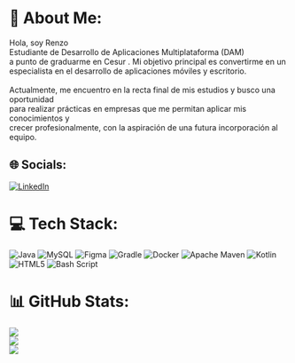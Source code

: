 # 💫 About Me:
Hola, soy Renzo<br>Estudiante de Desarrollo de Aplicaciones Multiplataforma (DAM)<br>a punto de graduarme en Cesur . Mi objetivo principal es convertirme en un <br>especialista en el desarrollo de aplicaciones móviles y escritorio.<br><br>Actualmente, me encuentro en la recta final de mis estudios y busco una oportunidad <br>para realizar prácticas en empresas que me permitan aplicar mis conocimientos y <br>crecer profesionalmente, con la aspiración de una futura incorporación al equipo.


## 🌐 Socials:
[![LinkedIn](https://img.shields.io/badge/LinkedIn-%230077B5.svg?logo=linkedin&logoColor=white)](https://linkedin.com/in/www.linkedin.com/in/renzo-guillermo-carrillo-ruiz-029aa2ab) 

# 💻 Tech Stack:
![Java](https://img.shields.io/badge/java-%23ED8B00.svg?style=for-the-badge&logo=openjdk&logoColor=white) ![MySQL](https://img.shields.io/badge/mysql-4479A1.svg?style=for-the-badge&logo=mysql&logoColor=white) ![Figma](https://img.shields.io/badge/figma-%23F24E1E.svg?style=for-the-badge&logo=figma&logoColor=white) ![Gradle](https://img.shields.io/badge/Gradle-02303A.svg?style=for-the-badge&logo=Gradle&logoColor=white) ![Docker](https://img.shields.io/badge/docker-%230db7ed.svg?style=for-the-badge&logo=docker&logoColor=white) ![Apache Maven](https://img.shields.io/badge/Apache%20Maven-C71A36?style=for-the-badge&logo=Apache%20Maven&logoColor=white) ![Kotlin](https://img.shields.io/badge/kotlin-%237F52FF.svg?style=for-the-badge&logo=kotlin&logoColor=white) ![HTML5](https://img.shields.io/badge/html5-%23E34F26.svg?style=for-the-badge&logo=html5&logoColor=white) ![Bash Script](https://img.shields.io/badge/bash_script-%23121011.svg?style=for-the-badge&logo=gnu-bash&logoColor=white)
# 📊 GitHub Stats:
![](https://github-readme-stats.vercel.app/api?username=RenzoGCR&theme=dark&hide_border=true&include_all_commits=true&count_private=false)<br/>
![](https://nirzak-streak-stats.vercel.app/?user=RenzoGCR&theme=dark&hide_border=true)<br/>
![](https://github-readme-stats.vercel.app/api/top-langs/?username=RenzoGCR&theme=dark&hide_border=true&include_all_commits=true&count_private=false&layout=compact)

<!-- Proudly created with GPRM ( https://gprm.itsvg.in ) -->
